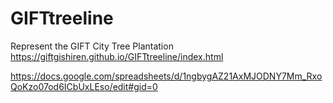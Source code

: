 # GIFTtreeline
Represent the GIFT City Tree Plantation
https://giftgishiren.github.io/GIFTtreeline/index.html

https://docs.google.com/spreadsheets/d/1ngbygAZ21AxMJODNY7Mm_RxoQoKzo07od6ICbUxLEso/edit#gid=0
